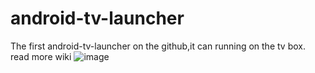 # android-tv-launcher
The first android-tv-launcher on the github,it can running on the tv box.
read more wiki
![image](https://github.com/sunglasscat/android-tv-launcher/blob/master/assets/setting.png)
